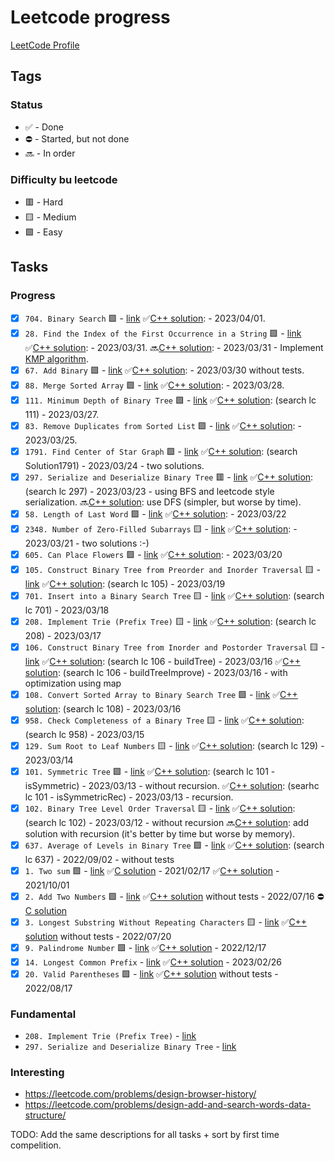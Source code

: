 # Leetcode progress

[LeetCode Profile](https://leetcode.com/Riokin/)

## Tags

### Status

- ✅ - Done
- ⛔️ - Started, but not done
- 🔜 - In order

### Difficulty bu leetcode

- 🟥 - Hard
- 🟨 - Medium
- 🟩 - Easy

## Tasks

### Progress

- [x]  `704. Binary Search` 🟩 - [link](https://leetcode.com/problems/binary-search/)
    ✅[C++ solution](./704/704.cpp): - 2023/04/01.
- [x]  `28. Find the Index of the First Occurrence in a String` 🟩 - [link](https://leetcode.com/problems/find-the-index-of-the-first-occurrence-in-a-string/)
    ✅[C++ solution](./28/28.cpp): - 2023/03/31.
    🔜[C++ solution](./28/28.cpp): - 2023/03/31 - Implement [KMP algorithm](https://www.geeksforgeeks.org/kmp-algorithm-for-pattern-searching/).
- [x]  `67. Add Binary` 🟩 - [link](https://leetcode.com/problems/add-binary/)
    ✅[C++ solution](./67/67.cpp): - 2023/03/30 without tests.
- [x]  `88. Merge Sorted Array` 🟩 - [link](https://leetcode.com/problems/merge-sorted-array/)
    ✅[C++ solution](./88/88.cpp): - 2023/03/28.
- [x]  `111. Minimum Depth of Binary Tree` 🟩 - [link](https://leetcode.com/problems/minimum-depth-of-binary-tree/)
    ✅[C++ solution](./tree.cpp): (search lc 111) - 2023/03/27.
- [x]  `83. Remove Duplicates from Sorted List` 🟩 - [link](https://leetcode.com/problems/remove-duplicates-from-sorted-list/)
    ✅[C++ solution](./83/83.cpp): - 2023/03/25.
- [x]  `1791. Find Center of Star Graph` 🟩 - [link](https://leetcode.com/problems/find-center-of-star-graph/)
    ✅[C++ solution](./graph.cpp): (search Solution1791) - 2023/03/24 - two solutions.
- [x]  `297. Serialize and Deserialize Binary Tree` 🟥 - [link](http://leetcode.com/problems/serialize-and-deserialize-binary-tree/)
    ✅[C++ solution](./tree.cpp): (search lc 297) - 2023/03/23 - using BFS and leetcode style serialization.
    🔜[C++ solution](./tree.cpp): use DFS (simpler, but worse by time).
- [x]  `58. Length of Last Word` 🟩 - [link](http://leetcode.com/problems/length-of-last-word/)
    ✅[C++ solution](./58/58.cpp): - 2023/03/22
- [x] `2348. Number of Zero-Filled Subarrays` 🟨 - [link](http://leetcode.com/problems/number-of-zero-filled-subarrays/)
    ✅[C++ solution](./2348/2348.cpp): - 2023/03/21 - two solutions :-)
- [x] `605. Can Place Flowers` 🟩 - [link](http://leetcode.com/problems/can-place-flowers/)
    ✅[C++ solution](./605/605.cpp): - 2023/03/20
- [x] `105. Construct Binary Tree from Preorder and Inorder Traversal` 🟨 - [link](http://leetcode.com/problems/construct-binary-tree-from-preorder-and-inorder-traversal/)
    ✅[C++ solution](./tree.cpp): (search lc 105) - 2023/03/19
- [x] `701. Insert into a Binary Search Tree` 🟨 - [link](http://leetcode.com/problems/insert-into-a-binary-search-tree/)
    ✅[C++ solution](./tree.cpp): (search lc 701) - 2023/03/18
- [x] `208. Implement Trie (Prefix Tree)` 🟨 - [link](http://leetcode.com/problems/implement-trie-prefix-tree/)
    ✅[C++ solution](./tree.cpp): (search lc 208) - 2023/03/17
- [x] `106. Construct Binary Tree from Inorder and Postorder Traversal` 🟨 - [link](http://leetcode.com/problems/construct-binary-tree-from-inorder-and-postorder-traversal/)
    ✅[C++ solution](./tree.cpp): (search lc 106 - buildTree) - 2023/03/16
    ✅[C++ solution](./tree.cpp): (search lc 106 - buildTreeImprove) - 2023/03/16 - with optimization using map
- [x] `108. Convert Sorted Array to Binary Search Tree` 🟩 - [link](http://leetcode.com/problems/convert-sorted-array-to-binary-search-tree/)
    ✅[C++ solution](./tree.cpp): (search lc 108) - 2023/03/16
- [x] `958. Check Completeness of a Binary Tree` 🟨 - [link](http://leetcode.com/problems/check-completeness-of-a-binary-tree/)
    ✅[C++ solution](./tree.cpp): (search lc 958) - 2023/03/15
- [x] `129. Sum Root to Leaf Numbers` 🟨 - [link](http://leetcode.com/problems/sum-root-to-leaf-numbers/)
    ✅[C++ solution](./tree.cpp): (search lc 129) - 2023/03/14
- [x] `101. Symmetric Tree` 🟩 - [link](http://leetcode.com/problems/symmetric-tree/)
    ✅[C++ solution](./tree.cpp): (search lc 101 - isSymmetric) - 2023/03/13 - without recursion.
    ✅[C++ solution](./tree.cpp): (searhc lc 101 - isSymmetricRec) - 2023/03/13 - recursion.
- [x] `102. Binary Tree Level Order Traversal` 🟨 - [link](http://leetcode.com/problems/binary-tree-level-order-traversal/)
    ✅[C++ solution](./tree.cpp): (search lc 102) - 2023/03/12 - without recursion
    🔜[C++ solution](): add solution with recursion (it's better by time but worse by memory).
- [x] `637. Average of Levels in Binary Tree` 🟩 - [link](http://leetcode.com/problems/average-of-levels-in-binary-tree/)
    ✅[C++ solution](./tree.cpp): (search lc 637) - 2022/09/02 - without tests
- [x] `1. Two sum` 🟩 - [link](http://leetcode.com/problems/two-sum/)
    ✅[C solution](./1/1.c) - 2021/02/17
    ✅[C++ solution](./1/1.c) - 2021/10/01
- [x] `2. Add Two Numbers` 🟩 - [link](https://leetcode.com/problems/add-two-numbers/)
    ✅[C++ solution](./2/2.cpp) without tests - 2022/07/16
    ⛔️[C solution](./2/2.c)
- [x] `3. Longest Substring Without Repeating Characters` 🟨 - [link](https://leetcode.com/problems/longest-substring-without-repeating-characters/)
    ✅[C++ solution](./3/3.cpp) without tests - 2022/07/20
- [x] `9. Palindrome Number` 🟩 - [link](http://leetcode.com/problems/palindrome-number/)
    ✅[C++ solution](./9/9.cpp) - 2022/12/17
- [x] `14. Longest Common Prefix` - [link](https://leetcode.com/problems/longest-common-prefix/)
    ✅[C++ solution](./14/14.cpp) - 2023/02/26
- [x] `20. Valid Parentheses` 🟩 - [link](http://leetcode.com/problems/valid-parentheses/)
    ✅[C++ solution](./20/20.cpp) without tests - 2022/08/17

### Fundamental

- `208. Implement Trie (Prefix Tree)` - [link](http://leetcode.com/problems/implement-trie-prefix-tree/)
- `297. Serialize and Deserialize Binary Tree` - [link](http://leetcode.com/problems/serialize-and-deserialize-binary-tree/)

### Interesting

- <https://leetcode.com/problems/design-browser-history/>
- <https://leetcode.com/problems/design-add-and-search-words-data-structure/>

TODO: Add the same descriptions for all tasks + sort by first time compelition.
